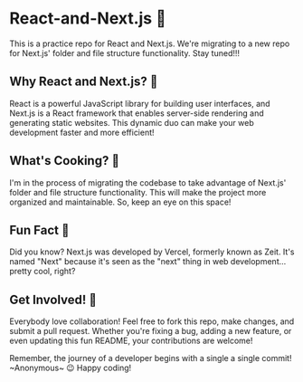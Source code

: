 # React-and-Next.js 🚀

This is a practice repo for React and Next.js. We're migrating to a new repo for Next.js' folder and file structure functionality. Stay tuned!!! 

## Why React and Next.js? 🤔

React is a powerful JavaScript library for building user interfaces, and Next.js is a React framework that enables server-side rendering and generating static websites. This dynamic duo can make your web development faster and more efficient!

## What's Cooking? 🍳

I'm in the process of migrating the codebase to take advantage of Next.js' folder and file structure functionality. This will make the project more organized and maintainable. So, keep an eye on this space!

## Fun Fact 🎉

Did you know? Next.js was developed by Vercel, formerly known as Zeit. It's named "Next" because it's seen as the "next" thing in web development... pretty cool, right?

## Get Involved! 👥

Everybody love collaboration! Feel free to fork this repo, make changes, and submit a pull request. Whether you're fixing a bug, adding a new feature, or even updating this fun README, your contributions are welcome!

Remember, the journey of a developer begins with a single a single commit! ~Anonymous~ 😉 Happy coding!
